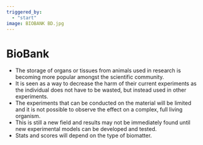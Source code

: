 ```yaml
---
triggered_by:
  - "start"
image: BIOBANK BD.jpg
---
```

# BioBank

-	The storage of organs or tissues from animals used in research is becoming more popular amongst the scientific community.
-	It is seen as a way to decrease the harm of their current experiments as the individual does not have to be wasted, but instead used in other experiments. 
-	The experiments that can be conducted on the material will be limited and it is not possible to observe the effect on a complex, full living organism.
-	This is still a new field and results may not be immediately found until new experimental models can be developed and tested. 
-	Stats and scores will depend on the type of biomatter.
